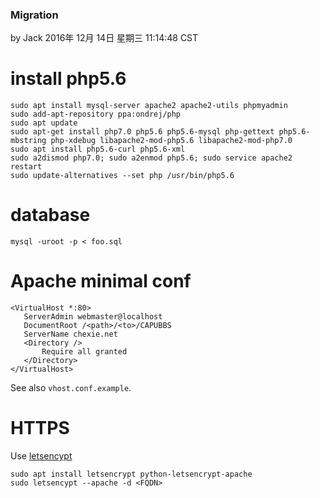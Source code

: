 ### Migration
by Jack
2016年 12月 14日 星期三 11:14:48 CST

# install php5.6
```
sudo apt install mysql-server apache2 apache2-utils phpmyadmin
sudo add-apt-repository ppa:ondrej/php
sudo apt update
sudo apt-get install php7.0 php5.6 php5.6-mysql php-gettext php5.6-mbstring php-xdebug libapache2-mod-php5.6 libapache2-mod-php7.0
sudo apt install php5.6-curl php5.6-xml
sudo a2dismod php7.0; sudo a2enmod php5.6; sudo service apache2 restart
sudo update-alternatives --set php /usr/bin/php5.6
```

# database
```
mysql -uroot -p < foo.sql
```

# Apache minimal conf
```
<VirtualHost *:80> 
   ServerAdmin webmaster@localhost 
   DocumentRoot /<path>/<to>/CAPUBBS 
   ServerName chexie.net 
   <Directory /> 
       Require all granted 
   </Directory> 
</VirtualHost> 
```
See also `vhost.conf.example`.

# HTTPS
Use [letsencypt](https://certbot.eff.org/#ubuntuxenial-apache)
```
sudo apt install letsencrypt python-letsencrypt-apache
sudo letsencypt --apache -d <FQDN>
```
